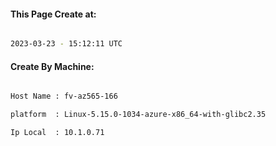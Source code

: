 
   
#### This Page Create at:

```bash

2023-03-23 - 15:12:11 UTC

```

#### Create By Machine:

```bash

Host Name : fv-az565-166

platform  : Linux-5.15.0-1034-azure-x86_64-with-glibc2.35

Ip Local  : 10.1.0.71

```

